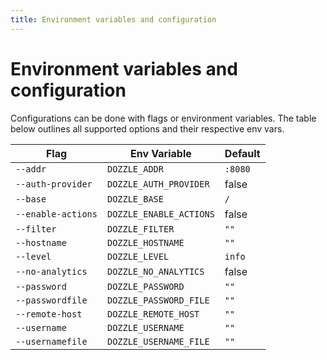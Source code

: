 ```yaml
---
title: Environment variables and configuration
---
```


# Environment variables and configuration

Configurations can be done with flags or environment variables. The table below outlines all supported options and their respective env vars.

| Flag               | Env Variable            | Default |
| ------------------ | ----------------------- | ------- |
| `--addr`           | `DOZZLE_ADDR`           | `:8080` |
| `--auth-provider`  | `DOZZLE_AUTH_PROVIDER`  | false |
| `--base`           | `DOZZLE_BASE`           | `/`     |
| `--enable-actions` | `DOZZLE_ENABLE_ACTIONS` | false   |
| `--filter`         | `DOZZLE_FILTER`         | `""`    |
| `--hostname`       | `DOZZLE_HOSTNAME`       | `""`    |
| `--level`          | `DOZZLE_LEVEL`          | `info`  |
| `--no-analytics`   | `DOZZLE_NO_ANALYTICS`   | false   |
| `--password`       | `DOZZLE_PASSWORD`       | `""`    |
| `--passwordfile`   | `DOZZLE_PASSWORD_FILE`  | `""`    |
| `--remote-host`    | `DOZZLE_REMOTE_HOST`    | `""`    |
| `--username`       | `DOZZLE_USERNAME`       | `""`    |
| `--usernamefile`   | `DOZZLE_USERNAME_FILE`  | `""`    |
